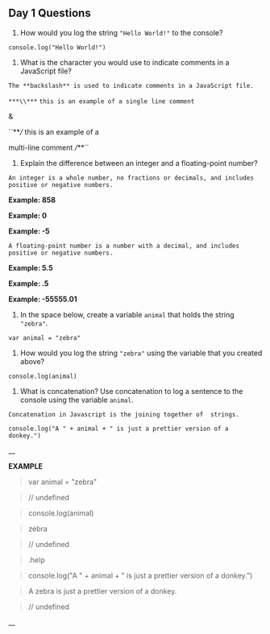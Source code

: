 ## Day 1 Questions

1. How would you log the string `"Hello World!"` to the console?

``
console.log("Hello World!")
``

1. What is the character you would use to indicate comments in a JavaScript file?

``The **backslash** is used to indicate comments in a JavaScript file.``

``***\\***`` ``this is an example of a single line comment``

&

``***/* this is an example of a
      
multi-line comment */***``

1. Explain the difference between an integer and a floating-point number?

``An integer is a whole number, no fractions or decimals, and includes positive or negative numbers.``

**Example: 858**    

**Example: 0**  
    
**Example: -5**

``A floating-point number is a number with a decimal, and includes positive or negative numbers.``

**Example: 5.5**  

**Example: .5** 

**Example: -55555.01**

1. In the space below, create a variable `animal` that holds the string `"zebra"`.

``var animal = "zebra"``

1. How would you log the string `"zebra"` using the variable that you created above?

``console.log(animal)``

1. What is concatenation? Use concatenation to log a sentence to the console using the variable `animal`.

``Concatenation in Javascript is the joining together of  strings.``

``console.log("A " + animal + " is just a prettier version of a donkey.")`` 

__

**EXAMPLE**

> var animal = "zebra"  

> // undefined

> console.log(animal)

> zebra

> // undefined

> .help

> console.log("A " + animal + " is just a prettier version of a donkey.")

> A zebra is just a prettier version of a donkey.

> // undefined

__
